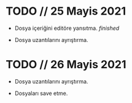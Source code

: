 # TODO  // 25 Mayis 2021

- Dosya içeriğini editöre yansıtma. *finished*

- Dosya uzantılarını ayrıştırma. 

# TODO // 26 Mayis 2021

- Dosya uzantılarını ayrıştırma. 

- Dosyaları save etme.